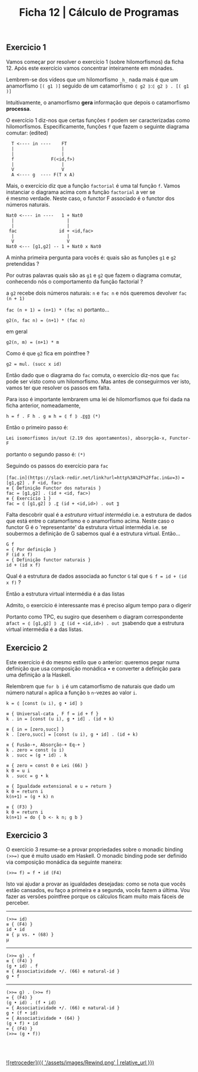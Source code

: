 <br>

<h1 align="center">Ficha 12 | Cálculo de Programas</h1>

<br>


## Exercicio 1

Vamos começar por resolver o exercício 1 (sobre hilomorfismos) da ficha 12. Após este exercício vamos concentrar inteiramente em mónades.

Lembrem-se dos vídeos que um hilomorfismo `_h_` nada mais é que um anamorfismo `[( g1 )]` seguido de um catamorfismo `⦇ g2 ⦈`:`⦇ g2 ⦈ . [( g1 )]`

Intuitivamente, o anamorfismo **gera** informação que depois o catamorfismo **processa**.

O exercício 1 diz-nos que certas funções `f` podem ser caracterizadas como hilomorfismos. Especificamente, funções `f` que fazem o seguinte diagrama comutar: (edited)

      T <---- in ----    FT  
      |                  |  
      |                  |  
      f              F(<id,f>)  
      |                  |  
      V                  V  
      A <---- g  ---- F(T x A)

Mais, o exercício diz que a função `factorial` é uma tal função `f`. Vamos instanciar o diagrama acima com a função `factorial` a ver se  
é mesmo verdade. Neste caso, o functor F associado é o functor dos números naturais.

    Nat0 <---- in ----   1 + Nat0  
      |                    |  
      |                    |  
     fac                id + <id,fac>  
      |                    |  
      V                    V  
    Nat0 <--- [g1,g2] -- 1 + Nat0 x Nat0


A minha primeira pergunta para vocês é: quais são as funções `g1` e `g2` pretendidas ?

Por outras palavras quais são as `g1` e `g2` que fazem o diagrama comutar, conhecendo nós o comportamento da função factorial ?

a `g2` recebe dois números naturais: `n` e `fac n` e nós queremos devolver `fac (n + 1)`

`fac (n + 1) = (n+1) * (fac n)` portanto...

`g2(n, fac n) = (n+1) * (fac n)`

em geral

`g2(n, m) = (n+1) * m`

Como é que `g2` fica em pointfree ?

 `g2 = mul. (succ x id)`

Então dado que o diagrama do `fac` comuta, o exercício diz-nos que `fac` pode ser visto como um hilomorfismo. Mas antes de conseguirmos ver isto, vamos ter que resolver os passos em falta.

Para isso é importante lembrarem uma lei de hilomorfismos que foi dada na ficha anterior, nomeadamente,  

`h = f . F h . g ≡ h = ⦇ f ⦈ .〖g〗 (*)`

Então o primeiro passo é:

`Lei isomorfismos in/out (2.19 dos apontamentos), absorpção-x, Functor-F`

portanto o segundo passo é: `(*)`

Seguindo os passos do exercício para `fac`

`[fac.in](https://slack-redir.net/link?url=http%3A%2F%2Ffac.in&v=3)` `= [g1,g2] . F <id, fac>`  
`≡ { Definição Functor dos naturais }`  
`fac = [g1,g2] . (id + <id, fac>)`  
`≡ { Exercício 1 }`  
`fac = ⦇ [g1,g2] ⦈ .〖 (id + <id,id>) . out 〗`

Falta descobrir qual é a _estrutura virtual intermédia_ i.e. a estrutura de dados que está entre o catamorfismo e o anamorfismo acima. Neste caso o functor G é o 'representante' da estrutura virtual intermédia i.e. se soubermos a definição de G sabemos qual é a estrutura virtual. Então...

`G f`  
`= { Por definição }`  
`F (id x f)`  
`= { Definição functor naturais }`  
`id + (id x f)`

Qual é a estrutura de dados associada ao functor `G` tal que `G f = id + (id x f)` ?

Então a estrutura virtual intermédia é a das listas


Admito, o exercício é interessante mas é preciso algum tempo para o digerir

Portanto como TPC, eu sugiro que desenhem o diagram correspondente a`fact = ⦇ [g1,g2] ⦈ .〖 (id + <id,id>) . out 〗`sabendo que a estrutura virtual intermédia é a das listas.



## Exercicio 2

Este exercício é do mesmo estilo que o anterior: queremos pegar numa definição que usa composição monádica • e converter a definição para uma definição a la Haskell.

Relembrem que `for b i` é um catamorfismo de naturais que dado um número natural `n` aplica a função `b` `n`-vezes ao valor `i`.

`k = ⦇ [const (u i), g • id] ⦈`  

`≡ { Universal-cata , F f = id + f }`  
`k . in = [const (u i), g • id] . (id + k)`  

`≡ { in = [zero,succ] }`  
`k . [zero,succ] = [const (u i), g • id] . (id + k)`  

`≡ { Fusão-+, Absorção-+ Eq-+ }`  
`k . zero = const (u i)`  
`k . succ = (g • id) . k`  

`≡ { zero = const 0 e Lei (66) }`  
`k 0 = u i`  
`k . succ = g • k`  

`≡ { Igualdade extensional e u = return }`  
`k 0 = return i`  
`k(n+1) = (g • k) n`  

`≡ { (F3) }`  
`k 0 = return i`  
`k(n+1) = do { b <- k n; g b }`



## Exercicio 3

O exercício 3 resume-se a provar propriedades sobre o monadic binding `(>>=)` que é muito usado em Haskell. O monadic binding pode ser  definido via composição monádica da seguinte maneira:

`(>>= f) = f • id (F4)`

Isto vai ajudar a provar as igualdades desejadas: como se nota que vocês estão cansados, eu faço a primeira e a segunda, vocês fazem a última. Vou fazer as versões pointfree porque os cálculos ficam muito mais fáceis de perceber.

___
`(>>= id)`  
`≡ { (F4) }`  
`id • id`  
`≡ { μ vs. • (68) }`  
`μ`

___
`(>>= g) . f`  
`≡ { (F4) }`  
`(g • id) . f`  
`≡ { Associatividade •/. (66) e natural-id }`  
`g • f`

___
`(>>= g) . (>>= f)`  
`= { (F4) }`  
`(g • id) . (f • id)`  
`= { Associatividade •/. (66) e natural-id }`  
`g • (f • id)`  
`= { Associatividade • (64) }`  
`(g • f) • id`  
`= { (F4) }`  
`(>>= (g • f))`


<br><br>

[![retroceder]({{ '/assets/images/Rewind.png' | relative_url }})](https://david81820.github.io/Recursos-LCC/calculoProgramas/fichas)



